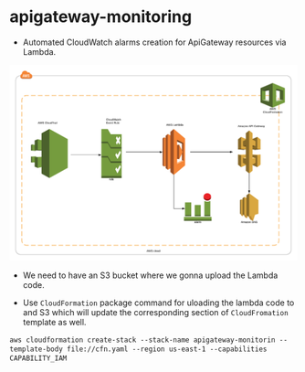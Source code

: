# apigateway-monitoring


* Automated CloudWatch alarms creation for ApiGateway resources via Lambda.

![Basic Flow](diagram.png)

* We need to have an S3 bucket where we gonna upload the Lambda code.

* Use `CloudFormation` package command for uloading the lambda code to and S3 which will update the corresponding section of `CloudFromation` template as well.

```
aws cloudformation create-stack --stack-name apigateway-monitorin --template-body file://cfn.yaml --region us-east-1 --capabilities CAPABILITY_IAM
```
